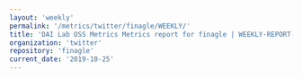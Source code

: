 ```yaml
---
layout: 'weekly'
permalink: '/metrics/twitter/finagle/WEEKLY/'
title: 'DAI Lab OSS Metrics Metrics report for finagle | WEEKLY-REPORT-2019-10-25'
organization: 'twitter'
repository: 'finagle'
current_date: '2019-10-25'
---
```

